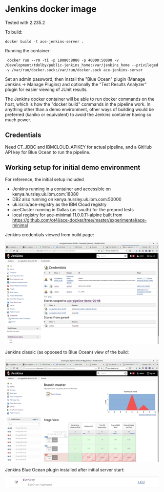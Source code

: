 # Jenkins docker image

Tested with 2.235.2


To build:
```
docker build -t ace-jenkins-server .
```
Running the container:
```
 docker run --rm -ti -p 18080:8080 -p 40000:50000 -v /Development/tdolby/public-jenkins_home:/var/jenkins_home --privileged -v /var/run/docker.sock:/var/run/docker.sock ace-jenkins-server
```
Set an admin password, then install the "Blue Ocean" plugin (Manage Jenkins -> Manage Plugins) and optionally the "Test Results Analyzer" plugin for easier viewing of JUnit results.

The Jenkins docker container will be able to run docker commands on the host, which is how the "docker build" commands in the pipeline work. In anything other than a demo environment, other ways of building would be preferred (kaniko or equivalent) to avoid the Jenkins container having so much power.

## Credentials

Need CT_JDBC and IBMCLOUD_APIKEY for actual pipeline, and a GitHub API key for Blue Ocean to run the pipeline.

## Working setup for initial demo environment

For reference, the initial setup included

- Jenkins running in a container and accessible on kenya.hursley.uk.ibm.com:18080
- DB2 also running on kenya.hursley.uk.ibm.com:50000
- uk.icr.io/ace-registry as the IBM Cloud registry
- aceCluster running in Dallas (us-south) for the preprod tests
- local registry for ace-minimal:11.0.0.11-alpine built from https://github.com/ot4i/ace-docker/tree/master/experimental/ace-minimal

Jenkins credentials viewed from build page:

![credentials](jenkins-creds.png)

Jenkins classic (as opposed to Blue Ocean) view of the build:

![demo in Jenkins](jenkins-view-of-demo.png)

Jenkins Blue Ocean plugin installed after initial server start:

![plugin](blue-ocean-plugin.png)
